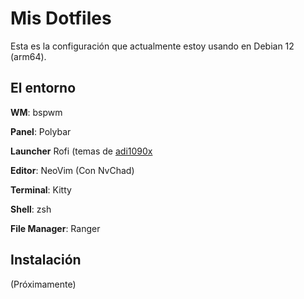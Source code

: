 # Mis Dotfiles
Esta es la configuración que actualmente estoy usando en Debian 12 (arm64).

## El entorno
**WM**: bspwm

**Panel**: Polybar

**Launcher** Rofi (temas de [adi1090x](https://github.com/adi1090x/rofi)

**Editor**: NeoVim (Con NvChad)

**Terminal**: Kitty

**Shell**: zsh

**File Manager**: Ranger

## Instalación
(Próximamente)




